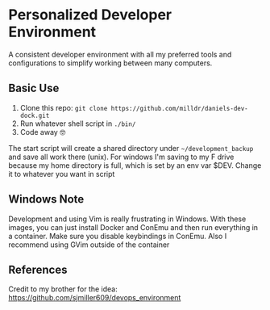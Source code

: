 # Personalized Developer Environment

A consistent developer environment with all my preferred tools and configurations to simplify working between many computers.


## Basic Use

1. Clone this repo: `git clone https://github.com/milldr/daniels-dev-dock.git`
2. Run whatever shell script in `./bin/`
3. Code away :nerd_face:

The start script will create a shared directory under `~/development_backup` and save all work there (unix). For windows I'm saving to my F drive because my home directory is full, which is set by an env var $DEV. Change it to whatever you want in script

## Windows Note

Development and using Vim is really frustrating in Windows. With these images, you can just install Docker and ConEmu and then run everything in a container. Make sure you disable keybindings in ConEmu. Also I recommend using GVim outside of the container

## References

Credit to my brother for the idea: https://github.com/sjmiller609/devops_environment
